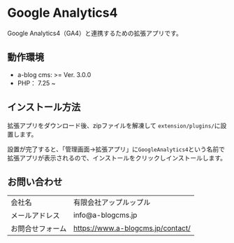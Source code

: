 # Google Analytics4
Google Analytics4（GA4）と連携するための拡張アプリです。

## 動作環境
- a-blog cms: >= Ver. 3.0.0
- PHP： 7.25 ~

## インストール方法

拡張アプリをダウンロード後、zipファイルを解凍して `extension/plugins/`に設置します。

設置が完了すると、「管理画面->拡張アプリ」に`GoogleAnalytics4`という名前で拡張アプリが表示されるので、インストールをクリックしインストールします。



## お問い合わせ

<table>
  <tr>
    <td>会社名</td>
    <td>有限会社アップルップル</td>
  </tr>
  <tr>
    <td>メールアドレス</td>
    <td>info@a-blogcms.jp</td>
  </tr>
  <tr>
    <td>お問合せフォーム</td>
    <td><a href="https://www.a-blogcms.jp/contact/" target="_blank" rel=”noopener noreferrer”>https://www.a-blogcms.jp/contact/</a></td>
  </tr>
</table>
